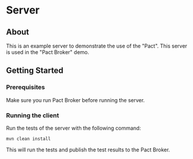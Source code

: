 # Server

## About
This is an example server to demonstrate the use of the "Pact". This server is used in the "Pact Broker" demo.

## Getting Started

### Prerequisites
Make sure you run Pact Broker before running the server.

### Running the client
Run the tests of the server with the following command:

```
mvn clean install
```

This will run the tests and publish the test results to the Pact Broker.
